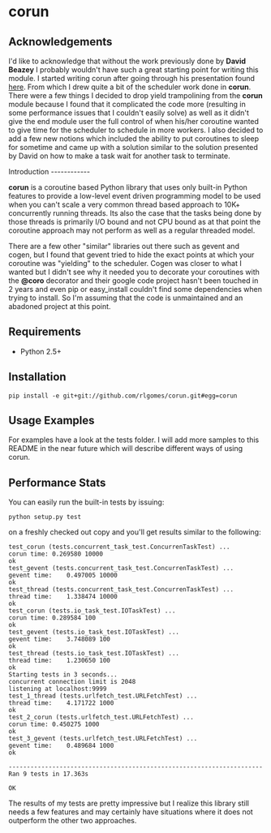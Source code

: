 corun
=====

Acknowledgements
----------------

I'd like to acknowledge that without the work previously done by 
**David Beazey** I probably wouldn't have such a great starting point for writing
this module. I started writing corun after going through his presentation found 
[here](http://www.dabeaz.com/coroutines/). From which I drew quite a bit of the 
scheduler work done in **corun**. There were a few things I decided to drop 
yield trampolining from the **corun** module because I found that it complicated 
the code more (resulting in some performance issues that I couldn't easily 
solve) as well as it didn't give the end module user the full control of when 
his/her coroutine wanted to give time for the scheduler to schedule in more 
workers. I also decided to add a few new notions which included the ability to 
put coroutines to sleep for sometime and came up with a solution similar to the 
solution presented by David on how to make a task wait for another task to 
terminate.

Introduction ------------

**corun** is a coroutine based Python library that uses only built-in Python 
features to provide a low-level event driven programming model to be used when 
you can't scale a very common thread based approach to 10K+ concurrently 
running threads. Its also the case that the tasks being done by those threads is 
primarily I/O bound and not CPU bound as at that point the coroutine approach 
may not perform as well as a regular threaded model. 

There are a few other "similar" libraries out there such as gevent and cogen, 
but I found that gevent tried to hide the exact points at which your coroutine
was "yielding" to the scheduler. Cogen was closer to what I wanted but I didn't 
see why it needed you to decorate your coroutines with the **@coro** decorator
and their google code project hasn't been touched in 2 years and even pip or
easy_install couldn't find some dependencies when trying to install. So I'm 
assuming that the code is unmaintained and an abadoned project at this point.

Requirements
------------

   * Python 2.5+

Installation
------------

	pip install -e git+git://github.com/rlgomes/corun.git#egg=corun

Usage Examples
--------------

For examples have a look at the tests folder. I will add more samples to this 
README in the near future which will describe different ways of using corun.

Performance Stats
-----------------

You can easily run the built-in tests by issuing:

	python setup.py test

on a freshly checked out copy and you'll get results similar to the following:

	test_corun (tests.concurrent_task_test.ConcurrenTaskTest) ... 
	corun time:	0.269580 10000
	ok
	test_gevent (tests.concurrent_task_test.ConcurrenTaskTest) ... 
	gevent time:	0.497005 10000
	ok
	test_thread (tests.concurrent_task_test.ConcurrenTaskTest) ... 
	thread time:	1.338474 10000
	ok
	test_corun (tests.io_task_test.IOTaskTest) ... 
	corun time:	0.289584 100
	ok
	test_gevent (tests.io_task_test.IOTaskTest) ... 
	gevent time:	3.748089 100
	ok
	test_thread (tests.io_task_test.IOTaskTest) ... 
	thread time:	1.230650 100
	ok
	Starting tests in 3 seconds...
	concurrent connection limit is 2048
	listening at localhost:9999
	test_1_thread (tests.urlfetch_test.URLFetchTest) ... 
	thread time:	4.171722 1000
	ok
	test_2_corun (tests.urlfetch_test.URLFetchTest) ... 
	corun time:	0.450275 1000
	ok
	test_3_gevent (tests.urlfetch_test.URLFetchTest) ... 
	gevent time:	0.489684 1000
	ok

	----------------------------------------------------------------------
	Ran 9 tests in 17.363s

	OK

The results of my tests are pretty impressive but I realize this library still
needs a few features and may certainly have situations where it does not 
outperform the other two approaches.